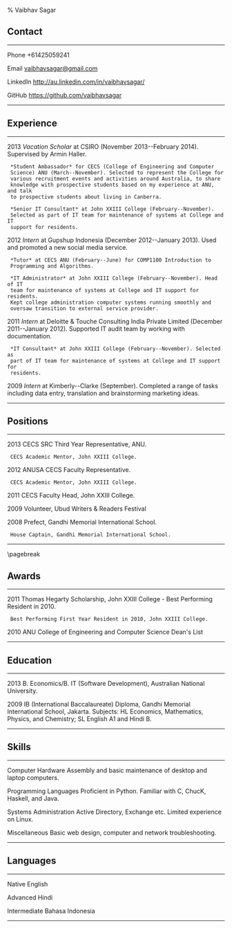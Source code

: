 % Vaibhav Sagar

## Contact ##
-------- -----------------------------------------------------------------------
Phone    +61425059241

Email    <vaibhavsagar@gmail.com>

LinkedIn <http://au.linkedin.com/in/vaibhavsagar/>

GitHub   <https://github.com/vaibhavsagar>
-------- -----------------------------------------------------------------------

## Experience ##
---- ---------------------------------------------------------------------------
2013 *Vacation Scholar* at CSIRO (November 2013--February 2014). Supervised
     by Armin Haller.  

     *Student Ambassador* for CECS (College of Engineering and Computer 
     Science) ANU (March--November). Selected to represent the College for 
     various recruitment events and activities around Australia, to share 
     knowledge with prospective students based on my experience at ANU, and talk
     to prospective students about living in Canberra.  
    
     *Senior IT Consultant* at John XXIII College (February--November). 
     Selected as part of IT team for maintenance of systems at College and IT 
     support for residents.  
    
    
2012 *Intern* at Gupshup Indonesia (December 2012--January 2013). Used and 
     promoted a new social media service.  
     
     *Tutor* at CECS ANU (February--June) for COMP1100 Introduction to 
     Programming and Algorithms.
   
     *IT Administrator* at John XXIII College (February--November). Head of IT 
     team for maintenance of systems at College and IT support for residents.
     Kept college administration computer systems running smoothly and 
     oversaw transition to external service provider.  
     

2011 *Intern* at Deloitte & Touche Consulting India Private Limited 
     (December 2011--January 2012).  Supported IT audit team by working with
     documentation. 
   
     *IT Consultant* at John XXIII College (February--November). Selected as 
     part of IT team for maintenance of systems at College and IT support for 
     residents.  


2009 *Intern* at Kimberly--Clarke (September). Completed a range of tasks 
     including data entry, translation and brainstorming marketing ideas.
---- ---------------------------------------------------------------------------     


## Positions ##
---- ---------------------------------------------------------------------------
2013 CECS SRC Third Year Representative, ANU.
   
     CECS Academic Mentor, John XXIII College.

2012 ANUSA CECS Faculty Representative.
   
     CECS Academic Mentor, John XXIII College.

2011 CECS Faculty Head, John XXIII College.

2009 Volunteer, Ubud Writers & Readers Festival
   
2008 Prefect, Gandhi Memorial International School.
   
     House Captain, Gandhi Memorial International School.
---- ---------------------------------------------------------------------------

\pagebreak

## Awards ##
---- ---------------------------------------------------------------------------
2011 Thomas Hegarty Scholarship, John XXIII College - Best Performing Resident 
     in 2010.
   
     Best Performing First Year Resident in 2010, John XXIII College.

2010 ANU College of Engineering and Computer Science Dean's List
---- --------------------------------------------------------------------------- 


## Education ##
---- ---------------------------------------------------------------------------
2013 B. Economics/B. IT (Software Development), Australian National University. 

2009 IB (International Baccalaureate) Diploma, Gandhi Memorial International 
     School, Jakarta. Subjects: HL Economics, Mathematics, Physics, and 
     Chemistry; SL English A1 and Hindi B.
---- ---------------------------------------------------------------------------

## Skills ##
---------------------- ---------------------------------------------------------
Computer Hardware      Assembly and basic maintenance of desktop and laptop 
                       computers.  

Programming Languages  Proficient in Python. Familiar with C, ChucK, 
                       Haskell, and Java.  

Systems Administration Active Directory, Exchange etc. Limited experience on 
                       Linux.

Miscellaneous          Basic web design, computer and network troubleshooting.
---------------------- ---------------------------------------------------------

## Languages ##

------------ -------------------------------------------------------------------
Native       English

Advanced     Hindi

Intermediate Bahasa Indonesia
------------ -------------------------------------------------------------------